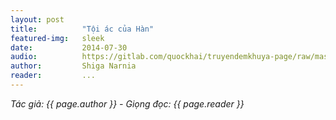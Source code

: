 ```yaml
---
layout: post
title:          "Tội ác của Hàn"
featured-img:   sleek
date:           2014-07-30
audio:          https://gitlab.com/quockhai/truyendemkhuya-page/raw/master/audio/2014_07_30.mp3 #2014_08_06.mp3
author:         Shiga Narnia
reader:         ...
---
```


*Tác giả: {{ page.author }} - Giọng đọc: {{ page.reader }}*
